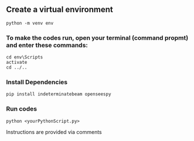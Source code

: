 ## Create a virtual environment

```
python -m venv env
```

### To make the codes run, open your terminal (command propmt) and enter these commands:

```
cd env\Scripts
activate
cd ../..
```

### Install Dependencies

```
pip install indeterminatebeam openseespy
```

### Run codes

```
python <yourPythonScript.py>
```

Instructions are provided via comments
